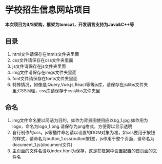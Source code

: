 # 学校招生信息网站项目

**本次项目为B/S架构，框架为tomcat，开发语言支持为Java&C++等**

## 目录

1. html文件请保存在htmls文件夹里面
2. css文件请保存在css文件夹里面
3. js文件请保存在js文件夹里面
4. img文件请保存在imgs文件夹里面
5. font文件请保存在fonts文件夹里面
6. 特殊情况，如像是jQuery,Vue.js,React等等js库，请保存在js\libs文件夹里;CSS同理，css库请保存于css\libs文件夹里

## 命名

1. img文件命名要以简洁为目的，如作为背景图使用应以bg_1.jpg.如作用为logo，命名为logo_1.png.请保存为png格式，方便得以显示透明
2. 自行制作的css，js等插件命名请以设置的DOM对象为准，如css要用于按钮的样式，请命名为button_1.css(button按钮)，js作用于整个页面，请命名为document_1.js(document文件)
3. 主页面的文件名请以index.html为保存，这是在框架中设置配置的首页面的文件名

